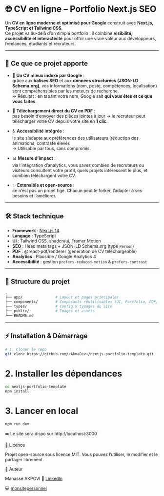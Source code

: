 # 🌐 CV en ligne – Portfolio Next.js SEO

Un **CV en ligne moderne et optimisé pour Google** construit avec **Next.js, TypeScript et Tailwind CSS**.  
Ce projet va au-delà d’un simple portfolio : il combine **visibilité, accessibilité et interactivité** pour offrir une vraie valeur aux développeurs, freelances, étudiants et recruteurs.

---

## 🚀 Ce que ce projet apporte

- 🔎 **Un CV mieux indexé par Google** :  
  grâce aux **balises SEO** et aux **données structurées (JSON-LD Schema.org)**, vos informations (nom, poste, compétences, localisation) sont compréhensibles par les moteurs de recherche.  
  → Résultat : en tapant votre nom, Google sait **qui vous êtes et ce que vous faites**.  

- 📑 **Téléchargement direct du CV en PDF** :  
  pas besoin d’envoyer des pièces jointes à jour → le recruteur peut télécharger votre CV depuis votre site en **1 clic**.  

- ♿ **Accessibilité intégrée** :  
  le site s’adapte aux préférences des utilisateurs (réduction des animations, contraste élevé).  
  → Utilisable par tous, sans compromis.  

- 📊 **Mesure d’impact** :  
  via l’intégration d’analytics, vous savez combien de recruteurs ou visiteurs consultent votre profil, quels projets intéressent le plus, et combien téléchargent votre CV.  

- ✨ **Extensible et open-source** :  
  ce n’est pas un projet figé. Chacun peut le forker, l’adapter à ses besoins et l’améliorer.  

---

## 🛠️ Stack technique

- **Framework** : [Next.js 14](https://nextjs.org/)  
- **Langage** : TypeScript  
- **UI** : Tailwind CSS, shadcn/ui, Framer Motion  
- **SEO** : Head meta tags + JSON-LD Schema.org (type `Person`)  
- **PDF** : @react-pdf/renderer (génération de CV téléchargeable)  
- **Analytics** : Plausible / Google Analytics 4  
- **Accessibilité** : gestion `prefers-reduced-motion` & `prefers-contrast`  

---

## 📂 Structure du projet
```bash
.
├── app/               # Layout et pages principales
├── components/        # Composants réutilisables (UI, Portfolio, PDF, Accessibilité)
├── types/             # Config & typages du site
├── public/            # Images et assets
└── README.md
```

---

## ⚡ Installation & Démarrage

```bash
# 1. Cloner le repo
git clone https://github.com/<AkmaDev>/nextjs-portfolio-template.git
```
# 2. Installer les dépendances
```bash
cd nextjs-portfolio-template
npm install
```

# 3. Lancer en local
```bash
npm run dev
```

➡️ Le site sera dispo sur http://localhost:3000

📄 Licence

Projet open-source sous licence MIT.
Vous pouvez l’utiliser, le modifier et le partager librement.

👤 Auteur

Manassé AKPOVI
📌 [LinkedIn](www.linkedin.com/in/manasse-akpovi) 

💻 [monsitepersonnel](https://www.manasseakpovi.com/) 

